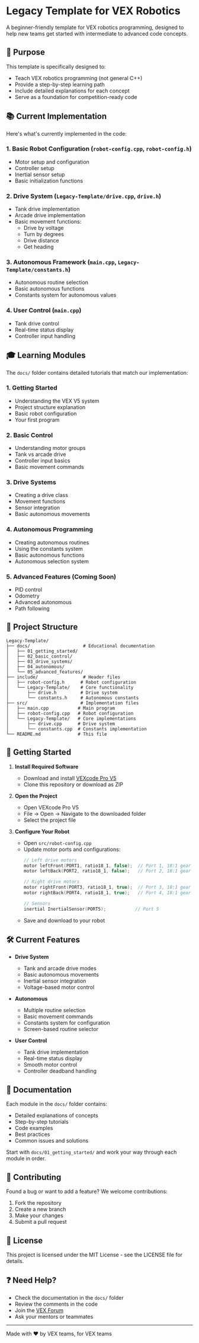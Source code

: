# Legacy Template for VEX Robotics

A beginner-friendly template for VEX robotics programming, designed to help new teams get started with intermediate to advanced code concepts.

## 🎯 Purpose

This template is specifically designed to:
- Teach VEX robotics programming (not general C++)
- Provide a step-by-step learning path
- Include detailed explanations for each concept
- Serve as a foundation for competition-ready code

## 📚 Current Implementation

Here's what's currently implemented in the code:

### 1. Basic Robot Configuration (`robot-config.cpp`, `robot-config.h`)
- Motor setup and configuration
- Controller setup
- Inertial sensor setup
- Basic initialization functions

### 2. Drive System (`Legacy-Template/drive.cpp`, `drive.h`)
- Tank drive implementation
- Arcade drive implementation
- Basic movement functions:
  - Drive by voltage
  - Turn by degrees
  - Drive distance
  - Get heading

### 3. Autonomous Framework (`main.cpp`, `Legacy-Template/constants.h`)
- Autonomous routine selection
- Basic autonomous functions
- Constants system for autonomous values

### 4. User Control (`main.cpp`)
- Tank drive control
- Real-time status display
- Controller input handling

## 🎓 Learning Modules

The `docs/` folder contains detailed tutorials that match our implementation:

### 1. Getting Started
- Understanding the VEX V5 system
- Project structure explanation
- Basic robot configuration
- Your first program

### 2. Basic Control
- Understanding motor groups
- Tank vs arcade drive
- Controller input basics
- Basic movement commands

### 3. Drive Systems
- Creating a drive class
- Movement functions
- Sensor integration
- Basic autonomous movements

### 4. Autonomous Programming
- Creating autonomous routines
- Using the constants system
- Basic autonomous functions
- Autonomous selection system

### 5. Advanced Features (Coming Soon)
- PID control
- Odometry
- Advanced autonomous
- Path following

## 📁 Project Structure

```
Legacy-Template/
├── docs/                    # Educational documentation
│   ├── 01_getting_started/
│   ├── 02_basic_control/
│   ├── 03_drive_systems/
│   ├── 04_autonomous/
│   └── 05_advanced_features/
├── include/                 # Header files
│   ├── robot-config.h      # Robot configuration
│   └── Legacy-Template/    # Core functionality
│       ├── drive.h         # Drive system
│       └── constants.h     # Autonomous constants
├── src/                    # Implementation files
│   ├── main.cpp           # Main program
│   ├── robot-config.cpp   # Robot configuration
│   └── Legacy-Template/   # Core implementations
│       ├── drive.cpp      # Drive system
│       └── constants.cpp  # Constants implementation
└── README.md              # This file
```

## 🚀 Getting Started

1. **Install Required Software**
   - Download and install [VEXcode Pro V5](https://www.vexrobotics.com/vexcode-download)
   - Clone this repository or download as ZIP

2. **Open the Project**
   - Open VEXcode Pro V5
   - File -> Open -> Navigate to the downloaded folder
   - Select the project file

3. **Configure Your Robot**
   - Open `src/robot-config.cpp`
   - Update motor ports and configurations:
     ```cpp
     // Left drive motors
     motor leftFront(PORT1, ratio18_1, false);  // Port 1, 18:1 gear ratio
     motor leftBack(PORT2, ratio18_1, false);   // Port 2, 18:1 gear ratio
     
     // Right drive motors
     motor rightFront(PORT3, ratio18_1, true);  // Port 3, 18:1 gear ratio
     motor rightBack(PORT4, ratio18_1, true);   // Port 4, 18:1 gear ratio
     
     // Sensors
     inertial InertialSensor(PORT5);           // Port 5
     ```
   - Save and download to your robot

## 🛠️ Current Features

- **Drive System**
  - Tank and arcade drive modes
  - Basic autonomous movements
  - Inertial sensor integration
  - Voltage-based motor control

- **Autonomous**
  - Multiple routine selection
  - Basic movement commands
  - Constants system for configuration
  - Screen-based routine selector

- **User Control**
  - Tank drive implementation
  - Real-time status display
  - Smooth motor control
  - Controller deadband handling

## 📖 Documentation

Each module in the `docs/` folder contains:
- Detailed explanations of concepts
- Step-by-step tutorials
- Code examples
- Best practices
- Common issues and solutions

Start with `docs/01_getting_started/` and work your way through each module in order.

## 🤝 Contributing

Found a bug or want to add a feature? We welcome contributions:
1. Fork the repository
2. Create a new branch
3. Make your changes
4. Submit a pull request

## 📄 License

This project is licensed under the MIT License - see the LICENSE file for details.

## ❓ Need Help?

- Check the documentation in the `docs/` folder
- Review the comments in the code
- Join the [VEX Forum](https://www.vexforum.com/)
- Ask your mentors or teammates

---
Made with ❤️ by VEX teams, for VEX teams